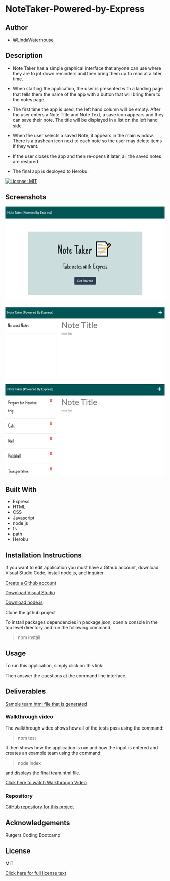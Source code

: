 # NoteTaker-Powered-by-Express

## Author
- [@LindaWaterhouse](https://www.github.com/llwaterhouse)


## Description
* Note Taker has a simple graphical interface that anyone can use where they are to jot down reminders and then bring them up to read at a later time.

* When starting the application, the user is presented with a landing page that tells them the name of the app with a button that will bring them to the notes page.

* The first time the app is used, the left hand column will be empty.  After the user enters a Note Title and Note Text, a save icon appears and they can save their note. The title will be displayed in a list on the left hand side.

* When the user selects a saved Note, it appears in the main window.  There is a trashcan icon next to each note so the user may delete items if they want.

* If the user closes the app and then re-opens it later, all the saved notes are restored.

* The final app is deployed to Heroku.


[![License: MIT](https://img.shields.io/badge/License-MIT-yellow.svg)](https://opensource.org/licenses/MIT)

## Screenshots

![Home Page](public/assets/images/Home-page-of-Note-taker.PNG)

![Initial Notes Page](public/assets/images/Empty-Notes-page.PNG )

![Saved Notes Page](public/assets/images/Persistent-Saved-Notes.PNG )

## Built With

* Express
* HTML
* CSS
* Javascript
* node.js
* fs
* path
* Heroku

## Installation Instructions

If you want to edit application you must have a Github account, download Visual Studio Code, install node.js, and inquirer 

[Create a Github account](https://github.com)

[Download Visual Studio](https://code.visualstudio.com/download/)

[Download node.js](https://nodejs.org/en/download/)


Clone the github project

To install packages dependencies in package.json, open a console in the top level directory and run the following command 

>npm install 

## Usage
To run this application, simply click on this link:


Then answer the questions at the command line interface.

## Deliverables

[Sample team.html file that is generated](output/team.html)

### Walkthrough video

The walkthrough video shows how all of the tests pass using the command:
>npm test

It then shows how the application is run and how the input is entered and creates an example team using the command:
>node index

and displays the final team.html file.
 
[Click here to watch Walkthrough Video](https://watch.screencastify.com/v/GnWDpSZOAfDbLp9Y2Bkf)

### Repository

[GitHub repository for this project](https://github.com/llwaterhouse/Easy-to-use-Team-Profile-Generator)


## Acknowledgements

Rutgers Coding Bootcamp

## License
MIT

[Click here for full license text](LICENSE)
